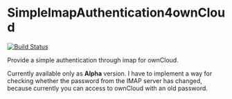 # SimpleImapAuthentication4ownCloud

[![Build Status](https://travis-ci.org/minidfx/SimpleImapAuthentication4ownCloud.svg)](https://travis-ci.org/minidfx/SimpleImapAuthentication4ownCloud)

Provide a simple authentication through imap for ownCloud.

Currently available only as **Alpha** version. I have to implement a way for checking whether the password from the IMAP server has changed, because currently you can access to ownCloud with an old password.
